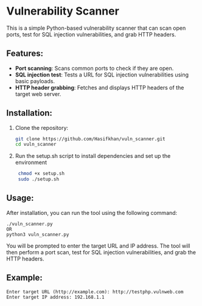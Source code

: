 # Vulnerability Scanner

This is a simple Python-based vulnerability scanner that can scan open ports, test for SQL injection vulnerabilities, and grab HTTP headers.

## Features:
- **Port scanning**: Scans common ports to check if they are open.
- **SQL injection test**: Tests a URL for SQL injection vulnerabilities using basic payloads.
- **HTTP header grabbing**: Fetches and displays HTTP headers of the target web server.

## Installation:

1. Clone the repository:
   ```bash
   git clone https://github.com/Hasifkhan/vuln_scanner.git
   cd vuln_scanner


2. Run the setup.sh script to install dependencies and set up the environment
   ```bash
 	chmod +x setup.sh
 	sudo ./setup.sh	


## Usage:
After installation, you can run the tool using the following command:

	./vuln_scanner.py
 	OR
	python3 vuln_scanner.py

You will be prompted to enter the target URL and IP address.
The tool will then perform a port scan, test for SQL injection vulnerabilities, and grab the HTTP headers.



## Example:
	Enter target URL (http://example.com): http://testphp.vulnweb.com
	Enter target IP address: 192.168.1.1

